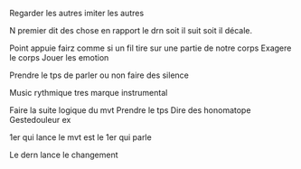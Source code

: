 Regarder les autres imiter les autres

N premier dit des chose en rapport le drn soit il suit soit il décale.

Point appuie fairz comme si un fil tire sur une partie de notre corps
Exagere le corps
Jouer les emotion

Prendre le tps de parler ou non faire des silence


Music rythmique tres marque instrumental

Faire la suite logique du mvt
Prendre le tps
Dire des honomatope
Gestedouleur ex

1er qui lance le mvt est le 1er qui parle

Le dern lance le changement